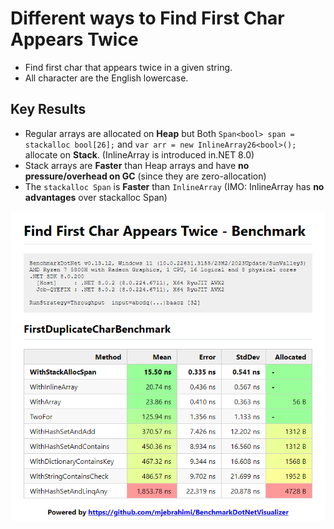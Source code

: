 # Different ways to Find First Char Appears Twice

- Find first char that appears twice in a given string.
- All character are the English lowercase.

## Key Results

- Regular arrays are allocated on **Heap** but Both `Span<bool> span = stackalloc bool[26];` and `var arr = new InlineArray26<bool>();` allocate on **Stack**.  (InlineArray is introduced in.NET 8.0)
- Stack arrays are **Faster** than Heap arrays and have **no pressure/overhead on GC** (since they are zero-allocation)
- The `stackalloc Span` is **Faster** than `InlineArray` (IMO: InlineArray has **no advantages** over stackalloc Span)

![Benchmark](Benchmark.png)